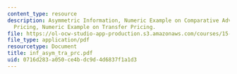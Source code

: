 ```yaml
---
content_type: resource
description: Asymmetric Information, Numeric Example on Comparative Advantage, Transfer
  Pricing, Numeric Example on Transfer Pricing.
file: https://ol-ocw-studio-app-production.s3.amazonaws.com/courses/15-010-economic-analysis-for-business-decisions-fall-2004/0716d283a050ce4bdc9d4d6837f1a1d3_inf_asym_tra_prc.pdf
file_type: application/pdf
resourcetype: Document
title: inf_asym_tra_prc.pdf
uid: 0716d283-a050-ce4b-dc9d-4d6837f1a1d3
---
```

